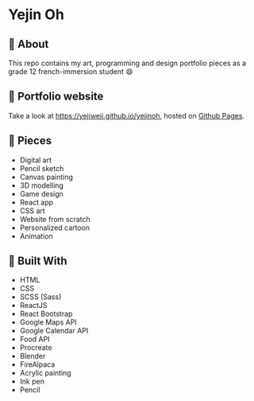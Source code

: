 # Yejin Oh

## 💫 About

This repo contains my art, programming and design portfolio pieces as a grade 12 french-immersion student :smile:

## 💫 Portfolio website

Take a look at https://yejiweji.github.io/yejinoh, hosted on [Github Pages](https://docs.github.com/en/enterprise-server@3.1/pages/getting-started-with-github-pages/about-github-pages).

## 💫 Pieces

* Digital art
* Pencil sketch
* Canvas painting
* 3D modelling
* Game design
* React app
* CSS art
* Website from scratch
* Personalized cartoon
* Animation

## 💫 Built With

* HTML
* CSS
* SCSS (Sass)
* ReactJS
* React Bootstrap
* Google Maps API
* Google Calendar API
* Food API
* Procreate
* Blender
* FireAlpaca
* Acrylic painting
* Ink pen
* Pencil

